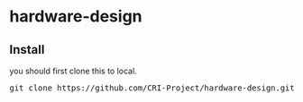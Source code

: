 # hardware-design

## Install
you should first clone this to local.
<pre>git clone https://github.com/CRI-Project/hardware-design.git</pre> 



